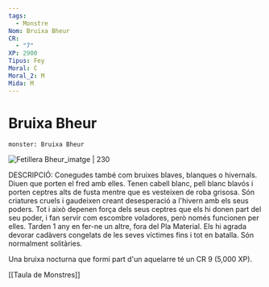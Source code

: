 ```yaml
---
tags:
  - Monstre
Nom: Bruixa Bheur
CR:
  - "7"
XP: 2900
Tipus: Fey
Moral: C
Moral_2: M
Mida: M
---
```

# Bruixa Bheur

```statblock
monster: Bruixa Bheur
```

![Fetillera Bheur_imatge | 230](https://static.wikia.nocookie.net/forgottenrealms/images/0/0f/Bheur_hag-5e.jpg/revision/latest/scale-to-width-down/350?cb=20171010165202)

DESCRIPCIÓ: 
Conegudes també com bruixes blaves, blanques o hivernals. Diuen que porten el fred amb elles. Tenen cabell blanc, pell blanc blavós i porten ceptres alts de fusta mentre que es vesteixen de roba grisosa. Són criatures cruels i gaudeixen creant desesperació a l'hivern amb els seus poders. Tot i això depenen força dels seus ceptres que els hi donen part del seu poder, i fan servir com escombre voladores, però només funcionen per elles. Tarden 1 any en fer-ne un altre, fora del Pla Material. Els hi agrada devorar cadàvers congelats de les seves víctimes fins i tot en batalla. Són normalment solitàries.

Una bruixa nocturna que formi part d'un aquelarre té un CR 9 (5,000 XP).

[[Taula de Monstres]]
